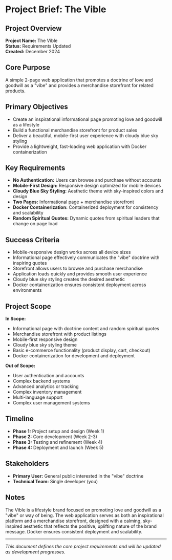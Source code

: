 # Project Brief: The Vible

## Project Overview
**Project Name:** The Vible  
**Status:** Requirements Updated  
**Created:** December 2024  

## Core Purpose
A simple 2-page web application that promotes a doctrine of love and goodwill as a "vibe" and provides a merchandise storefront for related products.

## Primary Objectives
- Create an inspirational informational page promoting love and goodwill as a lifestyle
- Build a functional merchandise storefront for product sales
- Deliver a beautiful, mobile-first user experience with cloudy blue sky styling
- Provide a lightweight, fast-loading web application with Docker containerization

## Key Requirements
- **No Authentication:** Users can browse and purchase without accounts
- **Mobile-First Design:** Responsive design optimized for mobile devices
- **Cloudy Blue Sky Styling:** Aesthetic theme with sky-inspired colors and design
- **Two Pages:** Informational page + merchandise storefront
- **Docker Containerization:** Containerized deployment for consistency and scalability
- **Random Spiritual Quotes:** Dynamic quotes from spiritual leaders that change on page load

## Success Criteria
- Mobile-responsive design works across all device sizes
- Informational page effectively communicates the "vibe" doctrine with inspiring quotes
- Storefront allows users to browse and purchase merchandise
- Application loads quickly and provides smooth user experience
- Cloudy blue sky styling creates the desired aesthetic
- Docker containerization ensures consistent deployment across environments

## Project Scope
**In Scope:**
- Informational page with doctrine content and random spiritual quotes
- Merchandise storefront with product listings
- Mobile-first responsive design
- Cloudy blue sky styling theme
- Basic e-commerce functionality (product display, cart, checkout)
- Docker containerization for development and deployment

**Out of Scope:**
- User authentication and accounts
- Complex backend systems
- Advanced analytics or tracking
- Complex inventory management
- Multi-language support
- Complex user management systems

## Timeline
- **Phase 1:** Project setup and design (Week 1)
- **Phase 2:** Core development (Week 2-3)
- **Phase 3:** Testing and refinement (Week 4)
- **Phase 4:** Deployment and launch (Week 5)

## Stakeholders
- **Primary User:** General public interested in the "vibe" doctrine
- **Technical Team:** Single developer (you)

## Notes
The Vible is a lifestyle brand focused on promoting love and goodwill as a "vibe" or way of being. The web application serves as both an inspirational platform and a merchandise storefront, designed with a calming, sky-inspired aesthetic that reflects the positive, uplifting nature of the brand message. Docker ensures consistent deployment and scalability.

---
*This document defines the core project requirements and will be updated as development progresses.*
